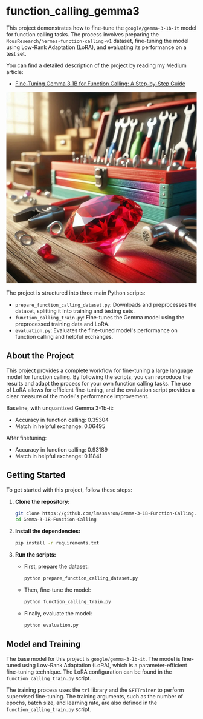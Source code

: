 # function_calling_gemma3

This project demonstrates how to fine-tune the `google/gemma-3-1b-it` model for function calling tasks. The process involves preparing the `NousResearch/hermes-function-calling-v1` dataset, fine-tuning the model using Low-Rank Adaptation (LoRA), and evaluating its performance on a test set.

You can find a detailed description of the project by reading my Medium article:
* [Fine-Tuning Gemma 3 1B for Function Calling: A Step-by-Step Guide](https://medium.com/@lucamassaron/fine-tuning-gemma-3-1b-for-function-calling-a-step-by-step-guide-66a613352f99)

![Function calling as a toolbox](./toolbox.png)

The project is structured into three main Python scripts:

*   `prepare_function_calling_dataset.py`: Downloads and preprocesses the dataset, splitting it into training and testing sets.
*   `function_calling_train.py`: Fine-tunes the Gemma model using the preprocessed training data and LoRA.
*   `evaluation.py`: Evaluates the fine-tuned model's performance on function calling and helpful exchanges.

## About the Project

This project provides a complete workflow for fine-tuning a large language model for function calling. By following the scripts, you can reproduce the results and adapt the process for your own function calling tasks. The use of LoRA allows for efficient fine-tuning, and the evaluation script provides a clear measure of the model's performance improvement.

Baseline, with unquantized Gemma 3-1b-it:

* Accuracy in function calling: 0.35304
* Match in helpful exchange: 0.06495

After finetuning:
* Accuracy in function calling: 0.93189
* Match in helpful exchange: 0.11841

## Getting Started

To get started with this project, follow these steps:

1.  **Clone the repository:**

    ```bash
    git clone https://github.com/lmassaron/Gemma-3-1B-Function-Calling.git
    cd Gemma-3-1B-Function-Calling
    ```

2.  **Install the dependencies:**

    ```bash
    pip install -r requirements.txt
    ```

3.  **Run the scripts:**

    *   First, prepare the dataset:

        ```bash
        python prepare_function_calling_dataset.py
        ```

    *   Then, fine-tune the model:

        ```bash
        python function_calling_train.py
        ```

    *   Finally, evaluate the model:

        ```bash
        python evaluation.py
        ```

## Model and Training

The base model for this project is `google/gemma-3-1b-it`. The model is fine-tuned using Low-Rank Adaptation (LoRA), which is a parameter-efficient fine-tuning technique. The LoRA configuration can be found in the `function_calling_train.py` script.

The training process uses the `trl` library and the `SFTTrainer` to perform supervised fine-tuning. The training arguments, such as the number of epochs, batch size, and learning rate, are also defined in the `function_calling_train.py` script.
